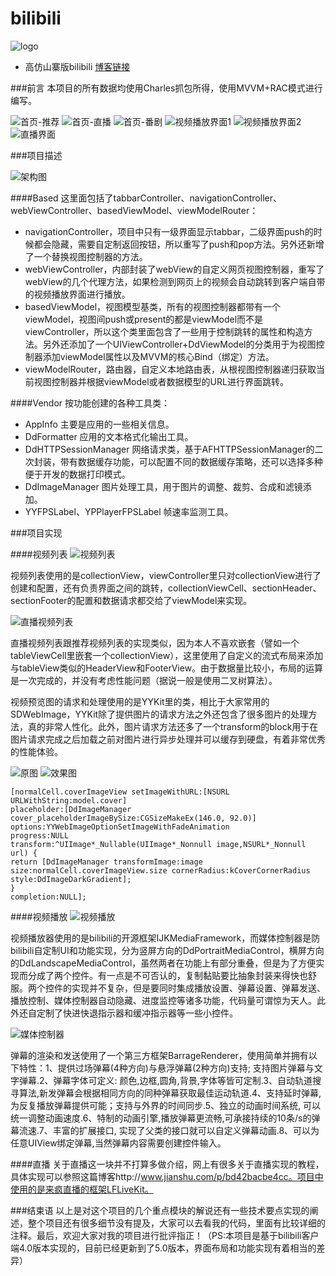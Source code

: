 # bilibili
![logo](http://upload-images.jianshu.io/upload_images/2692232-e28e8fd94a496e5c.png?imageMogr2/auto-orient/strip%7CimageView2/2/w/1240)
* 高仿山寨版bilibili
[博客链接](http://www.jianshu.com/p/aed1a3fe5039)

###前言
本项目的所有数据均使用Charles抓包所得，使用MVVM+RAC模式进行编写。

![首页-推荐](http://upload-images.jianshu.io/upload_images/2692232-a77164d603bfc1d2.png?imageMogr2/auto-orient/strip)
![首页-直播](http://upload-images.jianshu.io/upload_images/2692232-315749bfc4f66030.png?imageMogr2/auto-orient/strip)
![首页-番剧](http://upload-images.jianshu.io/upload_images/2692232-7e572ae41d718906.png?imageMogr2/auto-orient/strip)
![视频播放界面1](http://upload-images.jianshu.io/upload_images/2692232-a4605ee270e901eb.png?imageMogr2/auto-orient/strip%7CimageView2/2/w/1240)
![视频播放界面2](http://upload-images.jianshu.io/upload_images/2692232-08ca6c3b9dc9b911.png?imageMogr2/auto-orient/strip%7CimageView2/2/w/1240)
![直播界面](http://upload-images.jianshu.io/upload_images/2692232-8e7791264d617661.PNG?imageMogr2/auto-orient/strip%7CimageView2/2/w/1240)

###项目描述

![架构图](http://upload-images.jianshu.io/upload_images/2692232-bb06d6624a0f7692.png?imageMogr2/auto-orient/strip%7CimageView2/2/w/1240)

####Based
这里面包括了tabbarController、navigationController、webViewController、basedViewModel、viewModelRouter：
* navigationController，项目中只有一级界面显示tabbar，二级界面push的时候都会隐藏，需要自定制返回按钮，所以重写了push和pop方法。另外还新增了一个替换视图控制器的方法。
* webViewController，内部封装了webView的自定义网页视图控制器，重写了webView的几个代理方法，如果检测到网页上的视频会自动跳转到客户端自带的视频播放界面进行播放。
* basedViewModel，视图模型基类，所有的视图控制器都带有一个viewModel，视图间push或present的都是viewModel而不是viewController，所以这个类里面包含了一些用于控制跳转的属性和构造方法。另外还添加了一个UIViewController+DdViewModel的分类用于为视图控制器添加viewModel属性以及MVVM的核心Bind（绑定）方法。
* viewModelRouter，路由器，自定义本地路由表，从根视图控制器递归获取当前视图控制器并根据viewModel或者数据模型的URL进行界面跳转。

####Vendor
按功能创建的各种工具类：
* AppInfo 主要是应用的一些相关信息。
* DdFormatter 应用的文本格式化输出工具。
* DdHTTPSessionManager 网络请求类，基于AFHTTPSessionManager的二次封装，带有数据缓存功能，可以配置不同的数据缓存策略，还可以选择多种便于开发的数据打印模式。
* DdImageManager 图片处理工具，用于图片的调整、裁剪、合成和滤镜添加。
* YYFPSLabel、YPPlayerFPSLabel 帧速率监测工具。

###项目实现

####视频列表
![视频列表](http://upload-images.jianshu.io/upload_images/2692232-67474052dfbfce46.png?imageMogr2/auto-orient/strip%7CimageView2/2/w/1240)

视频列表使用的是collectionView，viewController里只对collectionView进行了创建和配置，还有负责界面之间的跳转，collectionViewCell、sectionHeader、sectionFooter的配置和数据请求都交给了viewModel来实现。

![直播视频列表](http://upload-images.jianshu.io/upload_images/2692232-22427caba11a7f1b.png?imageMogr2/auto-orient/strip%7CimageView2/2/w/1240)

直播视频列表跟推荐视频列表的实现类似，因为本人不喜欢嵌套（譬如一个tableViewCell里嵌套一个collectionView），这里使用了自定义的流式布局来添加与tableView类似的HeaderView和FooterView。由于数据量比较小，布局的运算是一次完成的，并没有考虑性能问题（据说一般是使用二叉树算法）。

视频预览图的请求和处理使用的是YYKit里的类，相比于大家常用的SDWebImage，YYKit除了提供图片的请求方法之外还包含了很多图片的处理方法，真的非常人性化。此外，图片请求方法还多了一个transform的block用于在图片请求完成之后加载之前对图片进行异步处理并可以缓存到硬盘，有着非常优秀的性能体验。

![原图](http://upload-images.jianshu.io/upload_images/2692232-9870579c82061b60.jpg?imageMogr2/auto-orient/strip%7CimageView2/2/w/1240)
![效果图](http://upload-images.jianshu.io/upload_images/2692232-e4bf4ff22a3a6c2c.png?imageMogr2/auto-orient/strip%7CimageView2/2/w/1240)
```
[normalCell.coverImageView setImageWithURL:[NSURL URLWithString:model.cover] 
placeholder:[DdImageManager cover_placeholderImageBySize:CGSizeMakeEx(146.0, 92.0)] 
options:YYWebImageOptionSetImageWithFadeAnimation 
progress:NULL 
transform:^UIImage*_Nullable(UIImage*_Nonnull image,NSURL*_Nonnull url) {
return [DdImageManager transformImage:image size:normalCell.coverImageView.size cornerRadius:kCoverCornerRadius style:DdImageDarkGradient];
} 
completion:NULL];
```

####视频播放
![视频播放](http://upload-images.jianshu.io/upload_images/2692232-7fd8efb3ad54ad7f.png?imageMogr2/auto-orient/strip%7CimageView2/2/w/1240)

视频播放器使用的是bilibili的开源框架IJKMediaFramework，而媒体控制器是防bilibili自定制UI和功能实现，分为竖屏方向的DdPortraitMediaControl，横屏方向的DdLandscapeMediaControl，虽然两者在功能上有部分重叠，但是为了方便实现而分成了两个控件。有一点是不可否认的，复制黏贴要比抽象封装来得快也舒服。两个控件的实现并不复杂，但是要同时集成播放设置、弹幕设置、弹幕发送、播放控制、媒体控制器自动隐藏、进度监控等诸多功能，代码量可谓惊为天人。此外还自定制了快进快退指示器和缓冲指示器等一些小控件。

![媒体控制器](http://upload-images.jianshu.io/upload_images/2692232-bf128e049cf279e1.png?imageMogr2/auto-orient/strip%7CimageView2/2/w/1240)

弹幕的渲染和发送使用了一个第三方框架BarrageRenderer，使用简单并拥有以下特性：1、提供过场弹幕(4种方向)与悬浮弹幕(2种方向)支持; 支持图片弹幕与文字弹幕.2、弹幕字体可定义: 颜色,边框,圆角,背景,字体等皆可定制.3、自动轨道搜寻算法,新发弹幕会根据相同方向的同种弹幕获取最佳运动轨道.4、支持延时弹幕,为反复播放弹幕提供可能；支持与外界的时间同步.5、独立的动画时间系统, 可以统一调整动画速度.6、特制的动画引擎,播放弹幕更流畅,可承接持续的10条/s的弹幕流速.7、丰富的扩展接口, 实现了父类的接口就可以自定义弹幕动画.8、可以为任意UIView绑定弹幕,当然弹幕内容需要创建控件输入。

####直播
关于直播这一块并不打算多做介绍，网上有很多关于直播实现的教程，具体实现可以参照这篇博客http://www.jianshu.com/p/bd42bacbe4cc。项目中使用的是来疯直播的框架LFLiveKit。

###结束语
以上是对这个项目的几个重点模块的解说还有一些技术要点实现的阐述，整个项目还有很多细节没有提及，大家可以去看我的代码，里面有比较详细的注释。最后，欢迎大家对我的项目进行批评指正！（PS:本项目是基于bilibili客户端4.0版本实现的，目前已经更新到了5.0版本，界面布局和功能实现有着相当的差异）

